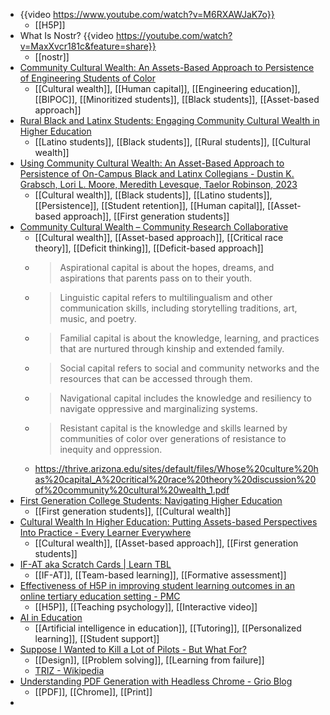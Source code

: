 - {{video https://www.youtube.com/watch?v=M6RXAWJaK7o}}
	- [[H5P]]
- What Is Nostr? {{video https://youtube.com/watch?v=MaxXvcr181c&feature=share}}
	- [[nostr]]
- [Community Cultural Wealth: An Assets-Based Approach to Persistence of Engineering Students of Color](https://www.researchgate.net/publication/288700312_Community_Cultural_Wealth_An_Assets-Based_Approach_to_Persistence_of_Engineering_Students_of_Color)
	- [[Cultural wealth]], [[Human capital]], [[Engineering education]], [[BIPOC]], [[Minoritized students]], [[Black students]], [[Asset-based approach]]
- [Rural Black and Latinx Students: Engaging Community Cultural Wealth in Higher Education](https://jrre.psu.edu/sites/default/files/2022-07/38.01_0.pdf)
	- [[Latino students]], [[Black students]], [[Rural students]], [[Cultural wealth]]
- [Using Community Cultural Wealth: An Asset-Based Approach to Persistence of  On-Campus Black and Latinx Collegians - Dustin K. Grabsch, Lori L. Moore, Meredith Levesque, Taelor Robinson, 2023](https://journals.sagepub.com/doi/abs/10.1177/15210251231192884)
	- [[Cultural wealth]], [[Black students]], [[Latino students]], [[Persistence]], [[Student retention]], [[Human capital]], [[Asset-based approach]], [[First generation students]]
- [Community Cultural Wealth – Community Research Collaborative](https://communityresearchcollaborative.org/community-cultural-wealth/)
	- [[Cultural wealth]], [[Asset-based approach]], [[Critical race theory]], [[Deficit thinking]], [[Deficit-based approach]]
	- >Aspirational capital is about the hopes, dreams, and aspirations that parents pass on to their youth.
	- >Linguistic capital refers to multilingualism and other communication skills, including storytelling traditions, art, music, and poetry.
	- >Familial capital is about the knowledge, learning, and practices that are nurtured through kinship and extended family.
	- >Social capital refers to social and community networks and the resources that can be accessed through them.
	- >Navigational capital includes the knowledge and resiliency to navigate oppressive and marginalizing systems.
	- >Resistant capital is the knowledge and skills learned by communities of color over generations of resistance to inequity and oppression.
	- https://thrive.arizona.edu/sites/default/files/Whose%20culture%20has%20capital_A%20critical%20race%20theory%20discussion%20of%20community%20cultural%20wealth_1.pdf
- [First  Generation College Students: Navigating Higher Education](https://scalar.usc.edu/works/first-generation-college-student-/index)
	- [[First generation students]], [[Cultural wealth]]
- [Cultural Wealth In Higher Education: Putting Assets-based Perspectives Into Practice - Every Learner Everywhere](https://www.everylearnereverywhere.org/blog/cultural-wealth-in-higher-education-putting-assets-based-perspectives-into-practice/)
	- [[Cultural wealth]], [[Asset-based approach]], [[First generation students]]
- [IF-AT aka Scratch Cards | Learn TBL](https://learntbl.ca/if-at-immediate-feedback-assessment-technique/)
	- [[IF-AT]], [[Team-based learning]], [[Formative assessment]]
- [Effectiveness of H5P in improving student learning outcomes in an online tertiary education setting - PMC](https://www.ncbi.nlm.nih.gov/pmc/articles/PMC10019397/)
	- [[H5P]], [[Teaching psychology]], [[Interactive video]]
- [AI in Education](https://canvas.sydney.edu.au/courses/51655)
	- [[Artificial intelligence in education]], [[Tutoring]], [[Personalized learning]], [[Student support]]
- [Suppose I Wanted to Kill a Lot of Pilots - But What For?](https://newsletter.butwhatfor.com/p/invert-always-invert-avoid-failure)
	- [[Design]], [[Problem solving]], [[Learning from failure]]
	- [TRIZ - Wikipedia](https://en.m.wikipedia.org/wiki/TRIZ)
- [Understanding PDF Generation with Headless Chrome - Grio Blog](https://blog.grio.com/2020/08/understanding-pdf-generation-with-headless-chrome.html)
	- [[PDF]], [[Chrome]], [[Print]]
-